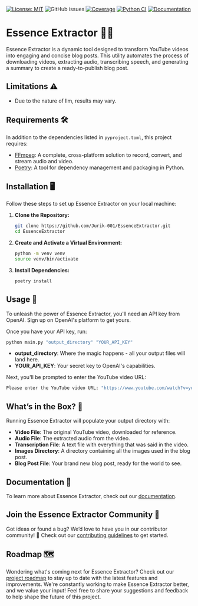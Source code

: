 [![License: MIT](https://img.shields.io/badge/License-MIT-yellow.svg)](https://opensource.org/licenses/MIT)
![GitHub issues](https://img.shields.io/github/issues/Jurik-001/EssenceExtractor)
[![Coverage](https://codecov.io/gh/Jurik-001/EssenceExtractor/branch/master/graph/badge.svg)](https://codecov.io/gh/Jurik-001/EssenceExtractor)
[![Python CI](https://github.com/Jurik-001/EssenceExtractor/actions/workflows/ci.yml/badge.svg?branch=master)](https://github.com/Jurik-001/EssenceExtractor/actions/workflows/ci.yml)
[![Documentation](https://img.shields.io/badge/-Documentation-gray?logo=readthedocs&style=flat&logoWidth=20)](https://essenceextractor.readthedocs.io/en/latest/)

# Essence Extractor 📜✨

Essence Extractor is a dynamic tool designed to transform YouTube videos into engaging and concise blog posts. This utility automates the process of downloading videos, extracting audio, transcribing speech, and generating a summary to create a ready-to-publish blog post.

## Limitations ⚠️
- Due to the nature of llm, results may vary.

## Requirements 🛠️
In addition to the dependencies listed in `pyproject.toml`, this project requires:
- [FFmpeg](https://ffmpeg.org/download.html): A complete, cross-platform solution to record, convert, and stream audio and video.
- [Poetry](https://python-poetry.org/docs/#installation): A tool for dependency management and packaging in Python.

## Installation 🖥️

Follow these steps to set up Essence Extractor on your local machine:

1. **Clone the Repository:** 
   ```bash
   git clone https://github.com/Jurik-001/EssenceExtractor.git
   cd EssenceExtractor
   ```

2. **Create and Activate a Virtual Environment:** 
   ```bash
   python -m venv venv
   source venv/bin/activate
   ```

3. **Install Dependencies:** 
   ```bash
   poetry install
   ```

## Usage 🚀

To unleash the power of Essence Extractor, you'll need an API key from OpenAI. Sign up on OpenAI's platform to get yours.

Once you have your API key, run:
```bash
python main.py "output_directory" "YOUR_API_KEY"
```
- **output_directory**: Where the magic happens - all your output files will land here.
- **YOUR_API_KEY**: Your secret key to OpenAI's capabilities.

Next, you'll be prompted to enter the YouTube video URL:
```bash
Please enter the YouTube video URL: "https://www.youtube.com/watch?v=yourvideoid"
```

## What’s in the Box? 🎁

Running Essence Extractor will populate your output directory with:
- **Video File**: The original YouTube video, downloaded for reference.
- **Audio File**: The extracted audio from the video.
- **Transcription File**: A text file with everything that was said in the video.
- **Images Directory**: A directory containing all the images used in the blog post.
- **Blog Post File**: Your brand new blog post, ready for the world to see.

## Documentation 📖
To learn more about Essence Extractor, check out our [documentation](https://essenceextractor.readthedocs.io/en/latest/).

## Join the Essence Extractor Community 🤝

Got ideas or found a bug? We’d love to have you in our contributor community! 🚀 Check out our [contributing guidelines](.github/CONTRIBUTING.md) to get started.

## Roadmap 🗺️

Wondering what's coming next for Essence Extractor? Check out our [project roadmap](https://github.com/users/Jurik-001/projects/1) to stay up to date with the latest features and improvements. We're constantly working to make Essence Extractor better, and we value your input! Feel free to share your suggestions and feedback to help shape the future of this project.